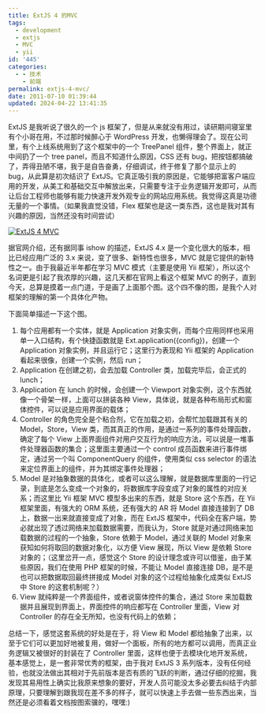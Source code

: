 ```yaml
---
title: ExtJS 4 的MVC
tags:
  - development
  - extjs
  - MVC
  - yii
id: '445'
categories:
  - - 技术
    - 前端
permalink: extjs-4-mvc/
date: 2011-07-10 01:39:44
updated: 2024-04-22 13:41:35
---
```

ExtJS 是我听说了很久的一个 js 框架了，但是从来就没有用过，读研期间寝室里有个小哥在用，不过那时候醉心于 WordPress 开发，也懒得理会了。现在公司里，有个上线系统用到了这个框架中的一个 TreePanel 组件，整个界面上，就正中间扔了一个 tree panel，而且不知道什么原因，CSS 还有 bug，把按钮都搞破了，弄得丑陋不堪，我于是自告奋勇，仔细调试，终于修复了那个显示上的 bug，从此算是初次结识了 ExtJS。它真正吸引我的原因是，它能够把富客户端应用的开发，从美工和基础交互中解放出来，只需要专注于业务逻辑开发即可，从而让后台工程师也能够有能力快速开发外观专业的网站应用系统。我觉得这真是功德无量的一个事情。（如果我直觉没错，Flex 框架也是这一类东西，这也是我对其有兴趣的原因，当然还没有时间尝试）

<!-- more -->

[![ExtJS 4 MVC](https://lh6.googleusercontent.com/-NjYqHh6WjX0/ThiD-8_-xxI/AAAAAAAAB5w/jjqmfY8JrZE/s800/ExtJS%2525E5%2525AF%2525B9%2525E8%2525B1%2525A1%2525E5%252585%2525B3%2525E7%2525B3%2525BB%2525E5%25259B%2525BE.png)](https://picasaweb.google.com/lh/photo/6w-l2AcPyxIcU35pqAdwTA?feat=embedwebsite)

据官网介绍，还有据同事 ishow 的描述，ExtJS 4.x 是一个变化很大的版本，相比已经应用广泛的 3.x 来说，变了很多、新特性也很多，MVC 就是它提供的新特性之一。由于我最近半年都在学习 MVC 模式（主要是使用 Yii 框架），所以这个名词更是引起了我浓厚的兴趣，这几天都在官网上看这个框架 MVC 的例子，直到今天，总算是摸着一点门道，于是画了上面那个图。这个四不像的图，是我个人对框架的理解的第一个具体化产物。

下面简单描述一下这个图。

 1. 每个应用都有一个实体，就是 Application 对象实例，而每个应用同样也采用单一入口结构，有个快捷函数就是 Ext.application({config})，创建一个 Application 对象实例，并且运行它；这里行为表现和 Yii 框架的 Application 看起来很像，创建一个实例，然后 run；
 2. Application 在创建之初，会去加载 Controller 类，加载完毕后，会正式的 lunch；
 3. Application 在 lunch 的时候，会创建一个 Viewport 对象实例，这个东西就像一个骨架一样，上面可以拼装各种 View，具体说，就是各种布局形式和窗体控件，可以说是应用界面的载体；
 4. Controller 的角色完全是个粘合剂，它在加载之初，会帮忙加载跟其有关的 Model，Store，View 类，而其真正的作用，是通过一系列的事件处理函数，确定了每个 View 上面界面组件对用户交互行为的响应方法，可以说是一堆事件处理器函数的集合；这里面主要通过一个 control 成员函数来进行事件绑定，通过另一个叫 ComponentQuery 的组件，使用类似 css selector 的语法来定位界面上的组件，并为其绑定事件处理器；
 5. Model 是对抽象数据的具体化，或者可以这么理解，就是数据库里面的一行记录，到底是怎么变成一个对象的，将数据库字段变成了对象的属性的对应关系；而这里比 Yii 框架 MVC 模型多出来的东西，就是 Store 这个东西，在 Yii 框架里面，有强大的 ORM 系统，还有强大的 AR 将 Model 直接连接到了 DB 上，数据一出来就直接变成了对象，而在 ExtJS 框架中，代码全在客户端，势必就出现了透过网络来加载数据需要，而我认为，Store 就是对通过网络来加载数据的过程的一个抽象，Store 依赖于 Model，通过关联的 Model 对象来获知如何将取回的数据对象化，以方便 View 展现，所以 View 是依赖 Store 对象的；（这里岔开一点，感觉这个 Store 的设计理念或许可以借鉴，由于某些原因，我们在使用 PHP 框架的时候，不能让 Model 直接连接 DB，是不是也可以把数据取回最终拼接成 Model 对象的这个过程给抽象化成类似 ExtJS 中 Store 的这套机制呢？）
 6. View 就纯粹是一个界面组件，或者说窗体控件的集合，通过 Store 来加载数据并且展现到界面上，界面控件的响应都写在 Controller 里面，View 对 Controller 的存在全无所知，也没有代码上的依赖；

总结一下，感觉这套系统的好处是在于，将 View 和 Model 都给抽象了出来，以至于它们可以更加好地被复用，做好一个面板，所有的地方都可以调用，而真正业务逻辑又被很好的封装在了 Controller 里面，这样也便于去模块化地开发系统，基本感觉上，是一套非常优秀的框架，由于我对 ExtJS 3 系列版本，没有任何经验，也就没法做出其相对于先前版本是否有质的飞跃的判断，通过仔细的挖掘，我发现其易用性上确实比我原来想象的要好，开发人员可能没太多必要去纠结于内部原理，只要理解到跟我现在差不多的样子，就可以快速上手去做一些东西出来，当然还是必须看着文档按图索骥的，嘿嘿:)
